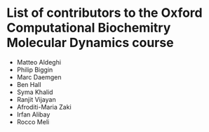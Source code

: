 # List of contributors to the Oxford Computational Biochemitry Molecular Dynamics course

- Matteo Aldeghi
- Philip Biggin
- Marc Daemgen
- Ben Hall
- Syma Khalid
- Ranjit Vijayan
- Afroditi-Maria Zaki
- Irfan Alibay
- Rocco Meli
